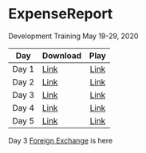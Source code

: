 # ExpenseReport
 Development Training May 19-29, 2020

| Day  | Download | Play |
|:--------:|:------- |:-----:|
| Day 1  | [Link][d1Link]  |[Link][p1Link]  |
| Day 2  | [Link][d2Link]  |[Link][p2Link]  |
| Day 3  | [Link][d3Link]  |[Link][p3Link]  |
| Day 4  | [Link][d4Link]  |[Link][p4Link]  |
| Day 5  | [Link][d5Link]  |[Link][p5Link]  |

Day 3  [Foreign Exchange][gFX] is here


<!-- Named Video Links -->
[p1Link]: https://us02web.zoom.us/rec/play/tZYkI-z-_Wk3GNbEuQSDBvcrW9S0f_qs0nBKqPBezBq1BiJQY1D0NOcRNrbv6XtTV-r_W-zcT-b2sbCf
[d1Link]: https://us02web.zoom.us/rec/download/tZYkI-z-_Wk3GNbEuQSDBvcrW9S0f_qs0nBKqPBezBq1BiJQY1D0NOcRNrbv6XtTV-r_W-zcT-b2sbCf

[p2Link]: https://us02web.zoom.us/rec/play/7J0vcbipqT43HNOUswSDA_Z7W424Kf2sgCUZ-vJZzhnmWnMDNFqhYedAMOdTE2usiwCgFGgeIvQZTyRW
[d2Link]: https://us02web.zoom.us/rec/download/7J0vcbipqT43HNOUswSDA_Z7W424Kf2sgCUZ-vJZzhnmWnMDNFqhYedAMOdTE2usiwCgFGgeIvQZTyRW

[p3Link]: https://us02web.zoom.us/rec/play/6JMvJuGtqG83S9SRtQSDVKMoW9XoL_2sgSgW-fUMxUe3UXECOgavYucTYOpQ3VKHRHG83vnq9GM-AxHi
[d3Link]: https://us02web.zoom.us/rec/download/6JMvJuGtqG83S9SRtQSDVKMoW9XoL_2sgSgW-fUMxUe3UXECOgavYucTYOpQ3VKHRHG83vnq9GM-AxHi

[p4Link]: https://us02web.zoom.us/rec/play/u5x_drivpzI3Ht2X4QSDCvJ9W9XoLqus1CRKrPEOyEqxBnUKNgbzM7cTZORcNruJ8J37tnMu-Nijtv0_
[d4Link]: https://us02web.zoom.us/rec/download/u5x_drivpzI3Ht2X4QSDCvJ9W9XoLqus1CRKrPEOyEqxBnUKNgbzM7cTZORcNruJ8J37tnMu-Nijtv0_

[p5Link]: https://us02web.zoom.us/rec/play/uJElIuypqTs3T9GUtwSDC6V6W46_JqKs1SFPqfMLmEfnVnRQZAGiMuYaZuLopJtN2Gme4Ze44y-P5v-Y
[d5Link]: https://us02web.zoom.us/rec/download/uJElIuypqTs3T9GUtwSDC6V6W46_JqKs1SFPqfMLmEfnVnRQZAGiMuYaZuLopJtN2Gme4Ze44y-P5v-Y


<!--Names Reference Libraries -->
[gFx]: https://github.com/Academy-Creatio/ForeignExchange